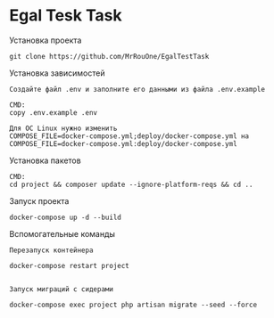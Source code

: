 # Egal Tesk Task

Установка проекта

    git clone https://github.com/MrRouOne/EgalTestTask

Установка зависимостей

    Создайте файл .env и заполните его данными из файла .env.example

    CMD:
    copy .env.example .env

    Для ОС Linux нужно изменить 
    COMPOSE_FILE=docker-compose.yml;deploy/docker-compose.yml на 
    COMPOSE_FILE=docker-compose.yml:deploy/docker-compose.yml

Установка пакетов

    CMD:
    cd project && composer update --ignore-platform-reqs && cd ..

Запуск проекта

    docker-compose up -d --build

Вспомогательные команды

    Перезапуск контейнера

    docker-compose restart project


    Запуск миграций с сидерами   

    docker-compose exec project php artisan migrate --seed --force
    